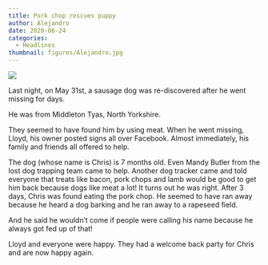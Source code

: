 ```yaml
---
title: Pork chop rescues puppy
author: Alejandro
date: 2020-06-24
categories:
  - Headlines
thumbnail: figures/Alejandro.jpg
---
```


![](https://raw.githubusercontent.com/europa-ee/news/master/static/figures/Alejandro.jpg)

Last night, on May 31st, a sausage dog was re-discovered after he went missing for days.

He was from Middleton Tyas, North Yorkshire.

They seemed to have found him by using meat. When he went missing, Lloyd, his owner posted signs all over Facebook. Almost immediately, his family and friends all offered to help.

The dog (whose name is Chris) is 7 months old. Even Mandy Butler from the lost dog trapping team came to help. Another dog tracker came and told everyone that treats like bacon, pork chops and lamb would be good to get him back because dogs like meat a lot! It turns out he was right. After 3 days, Chris was found eating the pork chop. He seemed to have ran away because he heard a dog barking and he ran away to a rapeseed field.

And he said he wouldn’t come if people were calling his name because he always got fed up of that!

Lloyd and everyone were happy. They had a welcome back party for Chris and are now happy again.

















